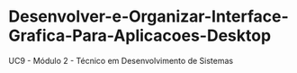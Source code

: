 # Desenvolver-e-Organizar-Interface-Grafica-Para-Aplicacoes-Desktop
UC9 - Módulo 2 - Técnico em Desenvolvimento de Sistemas
